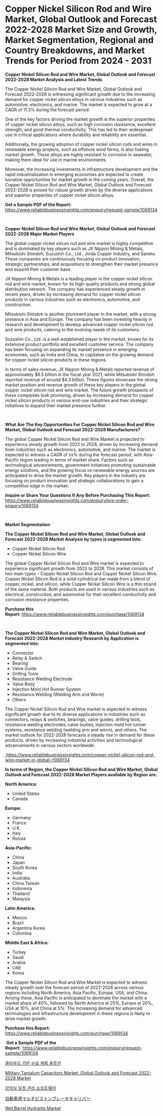 <p><h1>Copper Nickel Silicon Rod and Wire Market, Global Outlook and Forecast 2022-2028 Market Size and Growth, Market Segmentation, Regional and Country Breakdowns, and Market Trends for Period from 2024 -  2031</h1></p><p><strong>Copper Nickel Silicon Rod and Wire Market, Global Outlook and Forecast 2022-2028 Market Analysis and Latest Trends</strong></p>
<p><p>The Copper Nickel Silicon Rod and Wire Market, Global Outlook and Forecast 2022-2028 is witnessing significant growth due to the increasing demand for copper nickel silicon alloys in various industries such as automotive, electronics, and marine. The market is expected to grow at a CAGR of 11.3% during the forecast period.</p><p>One of the key factors driving the market growth is the superior properties of copper nickel silicon alloys, such as high corrosion resistance, excellent strength, and good thermal conductivity. This has led to their widespread use in critical applications where durability and reliability are essential.</p><p>Additionally, the growing adoption of copper nickel silicon rods and wires in renewable energy projects, such as offshore wind farms, is also fueling market growth. These alloys are highly resistant to corrosion in seawater, making them ideal for use in marine environments.</p><p>Moreover, the increasing investments in infrastructure development and the rapid industrialization in emerging economies are expected to create lucrative opportunities for market growth in the coming years. Overall, the Copper Nickel Silicon Rod and Wire Market, Global Outlook and Forecast 2022-2028 is poised for robust growth driven by the diverse applications and superior properties of copper nickel silicon alloys.</p></p>
<p><strong>Get a Sample PDF of the Report:&nbsp;</strong> <a href="https://www.reliablebusinessinsights.com/enquiry/request-sample/1069134">https://www.reliablebusinessinsights.com/enquiry/request-sample/1069134</a></p>
<p>&nbsp;</p>
<p><strong>Copper Nickel Silicon Rod and Wire Market, Global Outlook and Forecast 2022-2028 Major Market Players</strong></p>
<p><p>The global copper nickel silicon rod and wire market is highly competitive and is dominated by key players such as JX Nippon Mining & Metals, Mitsubishi Shindoh, Suzushin Co., Ltd., Jinda Copper Industry, and Sanetu. These companies are continuously focusing on product innovation, strategic partnerships, and acquisitions to strengthen their market presence and expand their customer base.</p><p>JX Nippon Mining & Metals is a leading player in the copper nickel silicon rod and wire market, known for its high-quality products and strong global distribution network. The company has experienced steady growth in recent years, driven by increasing demand for copper nickel silicon products in various industries such as electronics, automotive, and construction.</p><p>Mitsubishi Shindoh is another prominent player in the market, with a strong presence in Asia and Europe. The company has been investing heavily in research and development to develop advanced copper nickel silicon rod and wire products, catering to the evolving needs of its customers.</p><p>Suzushin Co., Ltd. is a well-established player in the market, known for its extensive product portfolio and excellent customer service. The company has been focusing on expanding its market presence in emerging economies, such as India and China, to capitalize on the growing demand for copper nickel silicon products in these regions.</p><p>In terms of sales revenue, JX Nippon Mining & Metals reported revenue of approximately $6.5 billion in the fiscal year 2021, while Mitsubishi Shindoh reported revenue of around $4.3 billion. These figures showcase the strong market position and revenue growth of these key players in the global copper nickel silicon rod and wire market. The future growth prospects of these companies look promising, driven by increasing demand for copper nickel silicon products in various end-use industries and their strategic initiatives to expand their market presence further.</p></p>
<p>&nbsp;</p>
<p><strong>What Are The Key Opportunities For Copper Nickel Silicon Rod and Wire Market, Global Outlook and Forecast 2022-2028 Manufacturers?</strong></p>
<p><p>The global Copper Nickel Silicon Rod and Wire Market is projected to experience steady growth from 2022 to 2028, driven by increasing demand from industries such as electronics, automotive, and marine. The market is expected to witness a CAGR of xx% during the forecast period, with Asia-Pacific region leading in terms of market share. Factors such as technological advancements, government initiatives promoting sustainable energy solutions, and the growing focus on renewable energy sources are anticipated to drive the market growth. Key players in the industry are focusing on product innovation and strategic collaborations to gain a competitive edge in the market.</p></p>
<p><strong>Inquire or Share Your Questions If Any Before Purchasing This Report:</strong> <a href="https://www.reliablebusinessinsights.com/enquiry/pre-order-enquiry/1069134">https://www.reliablebusinessinsights.com/enquiry/pre-order-enquiry/1069134</a></p>
<p>&nbsp;</p>
<p><strong>Market Segmentation</strong></p>
<p><strong>The Copper Nickel Silicon Rod and Wire Market, Global Outlook and Forecast 2022-2028 Market Analysis by types is segmented into:</strong></p>
<p><ul><li>Copper Nickel Silicon Rod</li><li>Copper Nickel Silicon Wire</li></ul></p>
<p><p>The global Copper Nickel Silicon Rod and Wire market is expected to experience significant growth from 2022 to 2028. This market consists of two main types - Copper Nickel Silicon Rod and Copper Nickel Silicon Wire. Copper Nickel Silicon Rod is a solid cylindrical bar made from a blend of copper, nickel, and silicon, while Copper Nickel Silicon Wire is a thin strand of the same material. Both products are used in various industries such as electrical, construction, and automotive for their excellent conductivity and corrosion resistance properties.</p></p>
<p><strong>Purchase this Report:&nbsp;</strong><a href="https://www.reliablebusinessinsights.com/purchase/1069134">https://www.reliablebusinessinsights.com/purchase/1069134</a></p>
<p>&nbsp;</p>
<p><strong>The Copper Nickel Silicon Rod and Wire Market, Global Outlook and Forecast 2022-2028 Market Industry Research by Application is segmented into:</strong></p>
<p><ul><li>Connector</li><li>Relay & Switch</li><li>Bearing</li><li>Valve Guide</li><li>Drilling Tools</li><li>Resistance Welding Electrode</li><li>Valve Body</li><li>Injection Mold Hot Runner System</li><li>Resistance Welding (Welding Arm and Worm)</li><li>Others</li></ul></p>
<p><p>The Copper Nickel Silicon Rod and Wire market is expected to witness significant growth due to its diverse applications in industries such as connectors, relays & switches, bearings, valve guides, drilling tools, resistance welding electrodes, valve bodies, injection mold hot runner systems, resistance welding (welding arm and worm), and others. The market outlook for 2022-2028 forecasts a steady rise in demand for these products, driven by increasing industrial activities and technological advancements in various sectors worldwide.</p></p>
<p><a href="https://www.reliablebusinessinsights.com/copper-nickel-silicon-rod-and-wire-market-in-global-r1069134">&nbsp;https://www.reliablebusinessinsights.com/copper-nickel-silicon-rod-and-wire-market-in-global-r1069134</a></p>
<p><strong>In terms of Region, the Copper Nickel Silicon Rod and Wire Market, Global Outlook and Forecast 2022-2028 Market Players available by Region are:</strong></p>
<p>
    <p> <strong> North America: </strong>
        <ul>
            <li>United States</li>
            <li>Canada</li>
        </ul>
        </p> 
    <p> <strong> Europe: </strong>
        <ul>
            <li>Germany</li>
            <li>France</li>
            <li>U.K.</li>
            <li>Italy</li>
            <li>Russia</li>
        </ul>
        </p> 
    <p> <strong> Asia-Pacific: </strong>
        <ul>
            <li>China</li>
            <li>Japan</li>
            <li>South Korea</li>
            <li>India</li>
            <li>Australia</li>
            <li>China Taiwan</li>
            <li>Indonesia</li>
            <li>Thailand</li>
            <li>Malaysia</li>
        </ul>
        </p> 
    <p> <strong> Latin America: </strong>
        <ul>
            <li>Mexico</li>
            <li>Brazil</li>
            <li>Argentina Korea</li>
            <li>Colombia</li>
        </ul>
        </p> 
    <p> <strong> Middle East & Africa: </strong>
        <ul>
            <li>Turkey</li>
            <li>Saudi</li>
            <li>Arabia</li>
            <li>UAE</li>
            <li>Korea</li>
        </ul>
    </p>
    </p>
<p><p>The Copper Nickel Silicon Rod and Wire Market is expected to witness steady growth over the forecast period of 2022-2028 across various regions including North America, Asia Pacific, Europe, USA, and China. Among these, Asia Pacific is anticipated to dominate the market with a market share of 40%, followed by North America at 25%, Europe at 20%, USA at 10%, and China at 5%. The increasing demand for advanced technologies and infrastructure development in these regions is likely to drive market growth.</p></p>
<p><strong>Purchase this Report: </strong><a href="https://www.reliablebusinessinsights.com/purchase/1069134">https://www.reliablebusinessinsights.com/purchase/1069134</a></p>
<p>&nbsp;<strong>Get a Sample PDF of the Report:&nbsp;&nbsp;</strong><a href="https://www.reliablebusinessinsights.com/enquiry/request-sample/1069134">https://www.reliablebusinessinsights.com/enquiry/request-sample/1069134</a></p>
<p><strong></strong></p>
<p><p><a href="https://medium.com/@kirby6567566/%ED%81%B4%EB%9D%BC%EC%9A%B0%EB%93%9C-%EA%B8%B0%EB%B0%98-%EC%88%98%EC%9A%94-%EA%B3%84%ED%9A%8D-%EC%86%94%EB%A3%A8%EC%85%98-%EC%8B%9C%EC%9E%A5-%EB%B6%84%EC%84%9D-%EA%B7%B8-cagr-%EC%8B%9C%EC%9E%A5-%EC%84%B8%EB%B6%84%ED%99%94-%EB%B0%8F-%EC%84%B8%EA%B3%84-%EC%82%B0%EC%97%85-%EA%B0%9C%EC%9A%94-7333f9a4ec44">클라우드 기반 수요 계획 솔루션</a></p><p><a href="https://github.com/DeonteStanton2023/Market-Research-Report-List-1/blob/main/military-tantalum-capacitors-market-global-outlook-and-forecast-2022-2028-market.md">Military Tantalum Capacitors Market, Global Outlook and Forecast 2022-2028 Market</a></p><p><a href="https://github.com/JosefaRice/Market-Research-Report-List-1/blob/main/619908279347.md">강의실 일정 관리 소프트웨어</a></p><p><a href="https://github.com/EmoryYundt1935/Market-Research-Report-List-1/blob/main/157448385715.md">自動車用マルチピストンブレーキキャリパー</a></p><p><a href="https://www.linkedin.com/pulse/wet-barrel-hydrants-market-comprehensive-assessment-type-iop3e">Wet Barrel Hydrants Market</a></p></p>